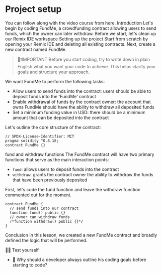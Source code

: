 # Project setup

You can follow along with the video course from here.
Introduction
Let's begin by coding FundMe, a crowdfunding contract allowing users to send funds, which the owner can later withdraw. Before we start, let's clean up our Remix IDE workspace
Setting up the project
Start from scratch by opening your Remix IDE and deleting all existing contracts. Next, create a new contract named FundMe.

> 👀❗IMPORTANT
> Before you start coding, try to write down in plain English what you want your code to achieve. This helps clarify your goals and structure your approach.

We want FundMe to perform the following tasks:

- Allow users to send funds into the contract: users should be able to deposit funds into the 'FundMe' contract
- Enable withdrawal of funds by the contract owner: the account that owns FundMe should have the ability to withdraw all deposited funds
- Set a minimum funding value in USD: there should be a minimum amount that can be deposited into the contract

Let's outline the core structure of the contract:

```solidity
// SPDX-License-Identifier: MIT
pragma solidity ^0.8.18;
contract FundMe {}
```

fund and withdraw functions
The FundMe contract will have two primary functions that serve as the main interaction points:

- `fund`: allows users to deposit funds into the contract
- `withdraw`: grants the contract owner the ability to withdraw the funds that have been previously deposited

First, let's code the fund function and leave the withdraw function commented out for the moment.

```solidity
contract FundMe {
  // send funds into our contract
  function fund() public {}
  // owner can withdraw funds
  /*function withdraw() public {}*/
}
```

Conclusion
In this lesson, we created a new FundMe contract and broadly defined the logic that will be performed.

🧑‍💻 Test yourself

- 📕 Why should a developer always outline his coding goals before starting to code?
